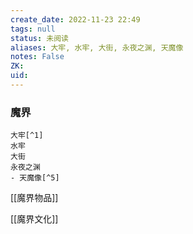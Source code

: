 ```yaml
---
create_date: 2022-11-23 22:49
tags: null
status: 未阅读 
aliases: 大牢, 水牢, 大街, 永夜之渊, 天魔像
notes: False
ZK: 
uid: 
---
```


### 魔界

	大牢[^1]
	水牢
	大街
	永夜之渊 
	- 天魔像[^5]


[[魔界物品]]

[[魔界文化]]

[^1]: 大牢 | 监牢里充斥着血腥味，地上和铁架上都凝着血迹，那血迹并不是新染的，倒像是日复一日地沾上又洗刷，最后沁了进去 

[^10]: 天魔像 | 位于王庭内，体型巨大，被鬼王的鬼刀砍碎
